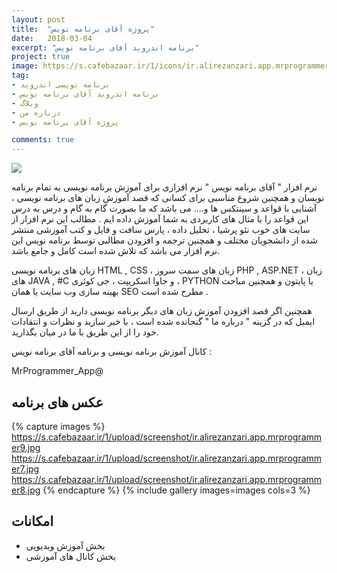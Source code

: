 ```yaml
---
layout: post
title:  "پروژه آقای برنامه نویس"
date:   2018-03-04
excerpt: "برنامه اندروید آقای برنامه نویس"
project: true
image: https://s.cafebazaar.ir/1/icons/ir.alirezanzari.app.mrprogrammer_512x512.png
tag:
- برنامه نویسی اندروید 
- برنامه اندروید آقای برنامه نویس
- وبلاگ
- درباره من
- پروژه آقای برنامه نویس

comments: true
---
```


![](https://s.cafebazaar.ir/1/icons/ir.alirezanzari.app.mrprogrammer_512x512.png)    
         
نرم افزار " آقای برنامه نویس " نرم افزاری برای آموزش برنامه نویسی به تمام برنامه نویسان و همچنین شروع مناسبی برای کسانی که قصد آموزش زبان های برنامه نویسی ، آشنایی با قواعد و سینتکس ها و.... می باشد که ما بصورت گام به گام و درس به درس این قواعد را با مثال های کاربردی به شما آموزش داده ایم . مطالب این نرم افزار از سایت های خوب نئو پرشیا ، تحلیل داده ، پارس سافت و فایل و کتب آموزشی منتشر شده از دانشجویان مختلف و همچنین ترجمه و افزودن مطالبی توسط برنامه نویس این نرم افزار می باشد که تلاش شده است کامل و جامع باشد.


 
زبان های برنامه نویسی HTML , CSS ، زبان های سمت سرور PHP , ASP.NET ، زبان های JAVA , #C و جاوا اسکریپت ، جی کوئری ، PYTHON یا پایتون و همچنین مباحث بهینه سازی وب سایت یا همان SEO مطرح شده است .


همچنین اگر قصد افزودن آموزش زبان های دیگر برنامه نویسی دارید از طریق ارسال ایمیل که در گزینه " درباره ما " گنجانده شده است ، با خبر سازید و نظرات و انتقادات خود را از این طریق با ما در میان بگذارید.

کانال آموزش برنامه نویسی و برنامه آقای برنامه نویس :


MrProgrammer_App@


## عکس های برنامه

{% capture images %}
	https://s.cafebazaar.ir/1/upload/screenshot/ir.alirezanzari.app.mrprogrammer9.jpg
	https://s.cafebazaar.ir/1/upload/screenshot/ir.alirezanzari.app.mrprogrammer7.jpg
	https://s.cafebazaar.ir/1/upload/screenshot/ir.alirezanzari.app.mrprogrammer8.jpg
{% endcapture %}
{% include gallery images=images cols=3 %}


      
## امکانات
* بخش آموزش ویدیویی
* بخش کانال های آموزشی 
     

